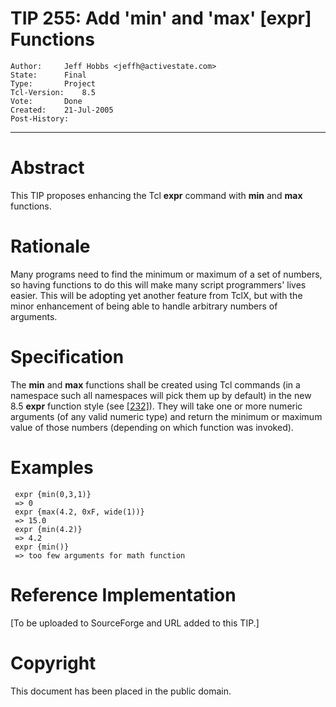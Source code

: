 # TIP 255: Add 'min' and 'max' [expr] Functions
	Author:		Jeff Hobbs <jeffh@activestate.com>
	State:		Final
	Type:		Project
	Tcl-Version:	8.5
	Vote:		Done
	Created:	21-Jul-2005
	Post-History:	
-----

# Abstract 

This TIP proposes enhancing the Tcl **expr** command with **min**
and **max** functions.

# Rationale 

Many programs need to find the minimum or maximum of a set of numbers,
so having functions to do this will make many script programmers'
lives easier. This will be adopting yet another feature from TclX, but
with the minor enhancement of being able to handle arbitrary numbers
of arguments.

# Specification 

The **min** and **max** functions shall be created using Tcl
commands \(in a namespace such all namespaces will pick them up by
default\) in the new 8.5 **expr** function style \(see [[232]](232.md)\). They
will take one or more numeric arguments \(of any valid numeric type\)
and return the minimum or maximum value of those numbers \(depending on
which function was invoked\).

# Examples

	 expr {min(0,3,1)}
	 => 0
	 expr {max(4.2, 0xF, wide(1))}
	 => 15.0
	 expr {min(4.2)}
	 => 4.2
	 expr {min()}
	 => too few arguments for math function

# Reference Implementation 

[To be uploaded to SourceForge and URL added to this TIP.]

# Copyright 

This document has been placed in the public domain.

